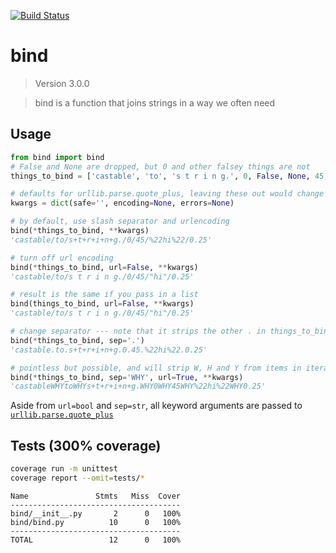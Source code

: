 [![Build Status](https://travis-ci.org/bitpanda-labs/bind.svg?branch=master)](https://travis-ci.org/bitpanda-labs/bind)

# bind

<!--- Don't edit the version line below manually. Let bump2version do it for you. -->
> Version 3.0.0

> bind is a function that joins strings in a way we often need

## Usage

```python
from bind import bind
# False and None are dropped, but 0 and other falsey things are not
things_to_bind = ['castable', 'to', 's t r i n g.', 0, False, None, 45, '"hi"', 0.25]

# defaults for urllib.parse.quote_plus, leaving these out would change nothing
kwargs = dict(safe='', encoding=None, errors=None) 

# by default, use slash separator and urlencoding
bind(*things_to_bind, **kwargs)
'castable/to/s+t+r+i+n+g./0/45/%22hi%22/0.25'

# turn off url encoding
bind(*things_to_bind, url=False, **kwargs)
'castable/to/s t r i n g./0/45/"hi"/0.25'

# result is the same if you pass in a list
bind(things_to_bind, url=False, **kwargs)
'castable/to/s t r i n g./0/45/"hi"/0.25'

# change separator --- note that it strips the other . in things_to_bind[2]
bind(*things_to_bind, sep='.')
'castable.to.s+t+r+i+n+g.0.45.%22hi%22.0.25'

# pointless but possible, and will strip W, H and Y from items in iterable!
bind(*things_to_bind, sep='WHY', url=True, **kwargs)
'castableWHYtoWHYs+t+r+i+n+g.WHY0WHY45WHY%22hi%22WHY0.25'
```

Aside from `url=bool` and `sep=str`, all keyword arguments are passed to [`urllib.parse.quote_plus`](https://docs.python.org/3/library/urllib.parse.html#urllib.parse.quote_plus)

## Tests (300% coverage)

```bash
coverage run -m unittest
coverage report --omit=tests/*
```

```
Name               Stmts   Miss  Cover
--------------------------------------
bind/__init__.py       2      0   100%
bind/bind.py          10      0   100%
--------------------------------------
TOTAL                 12      0   100%
```

